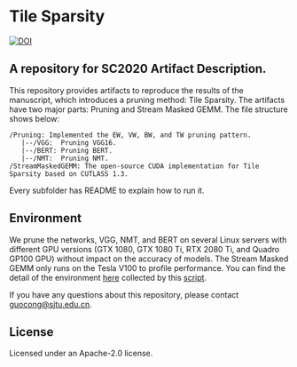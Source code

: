 Tile Sparsity
===
[![DOI](https://zenodo.org/badge/DOI/10.5281/zenodo.3900188.svg)](https://doi.org/10.5281/zenodo.3900188)
## A repository for SC2020 Artifact Description.

This repository provides artifacts to reproduce the results of the manuscript, which introduces a pruning method: Tile Sparsity. The artifacts have two major parts: Pruning and Stream Masked GEMM. The file structure shows below:
```
/Pruning: Implemented the EW, VW, BW, and TW pruning pattern.
   |--/VGG:  Pruning VGG16.
   |--/BERT: Pruning BERT.
   |--/NMT:  Pruning NMT.
/StreamMaskedGEMM: The open-source CUDA implementation for Tile Sparsity based on CUTLASS 1.3.
```
Every subfolder has README to explain how to run it.

## Environment 

We prune the networks, VGG, NMT, and BERT on several Linux servers with different GPU versions (GTX 1080, GTX 1080 Ti, RTX 2080 Ti, and Quadro GP100 GPU) without impact on the accuracy of models. The Stream Masked GEMM only runs on the Tesla V100 to profile performance. You can find the detail of the environment [here](https://github.com/clevercool/TileSparsity/blob/master/environment.txt) collected by this [script](https://github.com/SC-Tech-Program/Author-Kit).

If you have any questions about this repository, please contact guocong@sjtu.edu.cn.

## License
Licensed under an Apache-2.0 license.